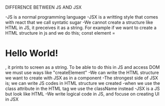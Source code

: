 DIFFERENCE BETWEEN JS AND JSX

-JS is a normal programming language
-JSX is a writting style that comes with react that we call syntatic sugar
-We cannot create a structure like HTML in JS, it preceives it as a string. For example if we want to create a HTML structure in js and we do this;
const element = <h1>Hello World!</h1>, it prints to screen as a string. To be able to do this in JS and access DOM  we must use ways like "createElement"
-We can write the HTML structure we want to create with JSX as in a component 
-The strongest side of JSX is; we can write JS codes in HTML structure we created 
-when we use the class attribute in the HTML tag we use the className instead
-JSX is a JS but look like HTML
-We write logical code in JS, and focuse on creating UI in JSX